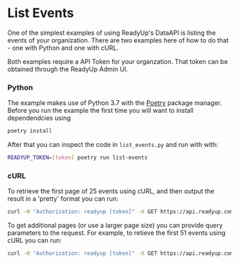 # List Events

One of the simplest examples of using ReadyUp's DataAPI is listing the events of your organization.  There are two examples here of how to do that - one with Python and one with cURL.

Both examples require a API Token for your organzation.  That token can be obtained through the ReadyUp Admin UI.

### Python

The example makes use of Python 3.7 with the [Poetry](https://python-poetry.org/) package manager.  Before you run the example the first time you will want to install dependendcies using

```bash
poetry install
```

After that you can inspect the code in `list_events.py` and run with with:

```bash
READYUP_TOKEN=[token] poetry run list-events
```

### cURL

To retrieve the first page of 25 events using cURL, and then output the result in a 'pretty' format you can run:

```bash
curl -H "Authorization: readyup [token]" -X GET https://api.readyup.com/v1/events | json_pp
```

To get additional pages (or use a larger page size) you can provide query parameters to the request.  For example, to retieve the
first 51 events using cURL you can run:

```bash
curl -H "Authorization: readyup [token]" -X GET https://api.readyup.com/v1/events?pageSize=51 | json_pp
```
